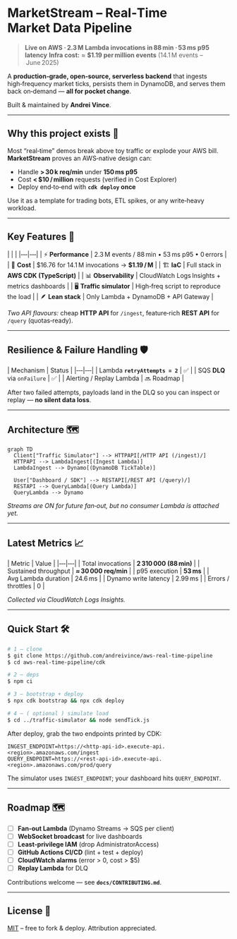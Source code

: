 # MarketStream – Real‑Time Market Data Pipeline

> **Live on AWS · 2.3 M Lambda invocations in 88 min · 53 ms p95 latency**
> **Infra cost:** ≈ **\$1.19 per million events** (14.1 M events – June 2025)

A **production‑grade, open‑source, serverless backend** that ingests high‑frequency market ticks, persists them in DynamoDB, and serves them back on‑demand — **all for pocket change**.

Built & maintained by **Andrei Vince**.

---

## Why this project exists 🚀

Most “real‑time” demos break above toy traffic or explode your AWS bill. **MarketStream** proves an AWS‑native design can:

* Handle **> 30 k req/min** under **150 ms p95**
* Cost **< \$10 / million** requests (verified in Cost Explorer)
* Deploy end‑to‑end with **`cdk deploy` once**

Use it as a template for trading bots, ETL spikes, or any write‑heavy workload.

---

## Key Features 🔑

\| | |
|‑‑‑|‑‑‑|
\| ⚡ **Performance** | 2.3 M events / 88 min • 53 ms p95 • 0 errors |
\| 💸 **Cost** | \$16.76 for 14.1 M invocations → **\$1.19 / M** |
\| 🏗️ **IaC** | Full stack in **AWS CDK (TypeScript)** |
\| 📊 **Observability** | CloudWatch Logs Insights + metrics dashboards |
\| 🖥️ **Traffic simulator** | High‑freq script to reproduce the load |
\| 🪶 **Lean stack** | Only Lambda + DynamoDB + API Gateway |

*Two API flavours:* cheap **HTTP API** for `/ingest`, feature‑rich **REST API** for `/query` (quotas‑ready).

---

## Resilience & Failure Handling 🛡️

\| Mechanism | Status |
|‑‑‑|‑‑‑|
\| Lambda **`retryAttempts = 2`** | ✅ |
\| SQS **DLQ** via `onFailure` | ✅ |
\| Alerting / Replay Lambda | 🔜 Roadmap |

After two failed attempts, payloads land in the DLQ so you can inspect or replay — **no silent data loss**.

---

## Architecture 🗺️

```mermaid
graph TD
  Client["Traffic Simulator"] --> HTTPAPI[/HTTP API (/ingest)/]
  HTTPAPI --> LambdaIngest[(Ingest Lambda)]
  LambdaIngest --> Dynamo[(DynamoDB TickTable)]

  User["Dashboard / SDK"] --> RESTAPI[/REST API (/query)/]
  RESTAPI --> QueryLambda[(Query Lambda)]
  QueryLambda --> Dynamo
```

*Streams are ON for future fan‑out, but no consumer Lambda is attached yet.*

---

## Latest Metrics 📈

\| Metric | Value |
|‑‑‑|‑‑‑|
\| Total invocations | **2 310 000 (88 min)** |
\| Sustained throughput | **≈ 30 000 req/min** |
\| p95 execution | **53 ms** |
\| Avg Lambda duration | 24.6 ms |
\| Dynamo write latency | 2.99 ms |
\| Errors / throttles | 0 |

*Collected via CloudWatch Logs Insights.*

---

## Quick Start 🛠️

```bash
# 1 – clone
$ git clone https://github.com/andreivince/aws-real-time-pipeline
$ cd aws-real-time-pipeline/cdk

# 2 – deps
$ npm ci

# 3 – bootstrap + deploy
$ npx cdk bootstrap && npx cdk deploy

# 4 – ( optional ) simulate load
$ cd ../traffic-simulator && node sendTick.js
```

After deploy, grab the two endpoints printed by CDK:

```dotenv
INGEST_ENDPOINT=https://<http‑api‑id>.execute-api.<region>.amazonaws.com/ingest
QUERY_ENDPOINT=https://<rest‑api‑id>.execute-api.<region>.amazonaws.com/prod/query
```

The simulator uses `INGEST_ENDPOINT`; your dashboard hits `QUERY_ENDPOINT`.

---

## Roadmap 🗺️

* [ ] **Fan‑out Lambda** (Dynamo Streams → SQS per client)
* [ ] **WebSocket broadcast** for live dashboards
* [ ] **Least‑privilege IAM** (drop AdministratorAccess)
* [ ] **GitHub Actions CI/CD** (lint + test + deploy)
* [ ] **CloudWatch alarms** (error > 0, cost > \$5)
* [ ] **Replay Lambda** for DLQ

Contributions welcome — see **`docs/CONTRIBUTING.md`**.

---

## License 📄

[MIT](LICENSE) – free to fork & deploy. Attribution appreciated.
